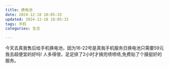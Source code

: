 ```yaml
---
title: 换电池
date: 2024-12-18 18:05:33
updated: 2024-12-18 18:05:33
tags: 手机
categories: 生活

---
```

今天去真我售后给手机换电池，因为16-22号是真我手机服务日换电池只需要59元我去超便宜的好吗!
人多得很，足足排了2小时才搞完啧啧啧,免费贴了个膜挺好的服务。
